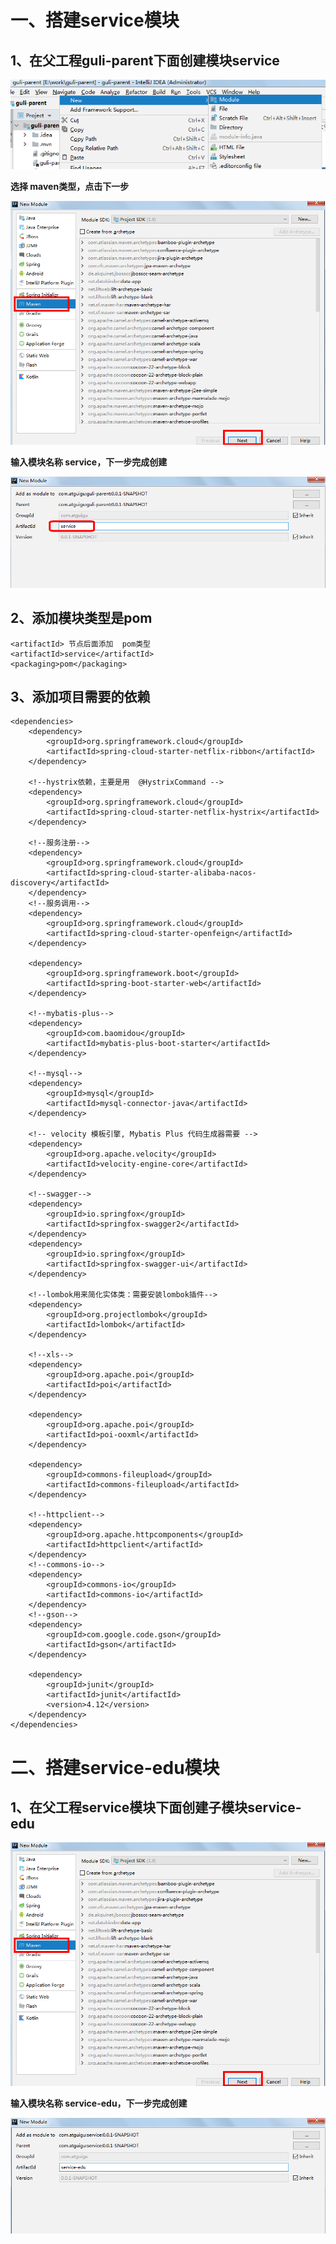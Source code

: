 # 一、搭建service模块

## 1、在父工程guli-parent下面创建模块service

![img](./assets/8cae3ec0-716b-42a9-ac79-44b600e20ca4.png)

**选择 maven类型，点击下一步**

![img](./assets/ee51ed54-fe21-4dae-a400-1864eebdc6a8.png)

**输入模块名称 service，下一步完成创建**

![img](./assets/6e967679-5524-4ed5-852e-55ea55f2c432.png)

## 2、添加模块类型是pom

```
<artifactId> 节点后面添加  pom类型
<artifactId>service</artifactId>
<packaging>pom</packaging>
```

## 3、添加项目需要的依赖

```
<dependencies>
    <dependency>
        <groupId>org.springframework.cloud</groupId>
        <artifactId>spring-cloud-starter-netflix-ribbon</artifactId>
    </dependency>

    <!--hystrix依赖，主要是用  @HystrixCommand -->
    <dependency>
        <groupId>org.springframework.cloud</groupId>
        <artifactId>spring-cloud-starter-netflix-hystrix</artifactId>
    </dependency>

    <!--服务注册-->
    <dependency>
        <groupId>org.springframework.cloud</groupId>
        <artifactId>spring-cloud-starter-alibaba-nacos-discovery</artifactId>
    </dependency>
    <!--服务调用-->
    <dependency>
        <groupId>org.springframework.cloud</groupId>
        <artifactId>spring-cloud-starter-openfeign</artifactId>
    </dependency>

    <dependency>
        <groupId>org.springframework.boot</groupId>
        <artifactId>spring-boot-starter-web</artifactId>
    </dependency>

    <!--mybatis-plus-->
    <dependency>
        <groupId>com.baomidou</groupId>
        <artifactId>mybatis-plus-boot-starter</artifactId>
    </dependency>

    <!--mysql-->
    <dependency>
        <groupId>mysql</groupId>
        <artifactId>mysql-connector-java</artifactId>
    </dependency>

    <!-- velocity 模板引擎, Mybatis Plus 代码生成器需要 -->
    <dependency>
        <groupId>org.apache.velocity</groupId>
        <artifactId>velocity-engine-core</artifactId>
    </dependency>

    <!--swagger-->
    <dependency>
        <groupId>io.springfox</groupId>
        <artifactId>springfox-swagger2</artifactId>
    </dependency>
    <dependency>
        <groupId>io.springfox</groupId>
        <artifactId>springfox-swagger-ui</artifactId>
    </dependency>

    <!--lombok用来简化实体类：需要安装lombok插件-->
    <dependency>
        <groupId>org.projectlombok</groupId>
        <artifactId>lombok</artifactId>
    </dependency>

    <!--xls-->
    <dependency>
        <groupId>org.apache.poi</groupId>
        <artifactId>poi</artifactId>
    </dependency>

    <dependency>
        <groupId>org.apache.poi</groupId>
        <artifactId>poi-ooxml</artifactId>
    </dependency>

    <dependency>
        <groupId>commons-fileupload</groupId>
        <artifactId>commons-fileupload</artifactId>
    </dependency>

    <!--httpclient-->
    <dependency>
        <groupId>org.apache.httpcomponents</groupId>
        <artifactId>httpclient</artifactId>
    </dependency>
    <!--commons-io-->
    <dependency>
        <groupId>commons-io</groupId>
        <artifactId>commons-io</artifactId>
    </dependency>
    <!--gson-->
    <dependency>
        <groupId>com.google.code.gson</groupId>
        <artifactId>gson</artifactId>
    </dependency>

    <dependency>
        <groupId>junit</groupId>
        <artifactId>junit</artifactId>
        <version>4.12</version>
    </dependency>
</dependencies>
```

# 二、搭建service-edu模块

## 1、在父工程service模块下面创建子模块service-edu

![img](./assets/ee51ed54-fe21-4dae-a400-1864eebdc6a8.png)

**输入模块名称 service-edu，下一步完成创建**

![img](./assets/c8896e3c-b980-4713-a411-73dc9471645c.png)
